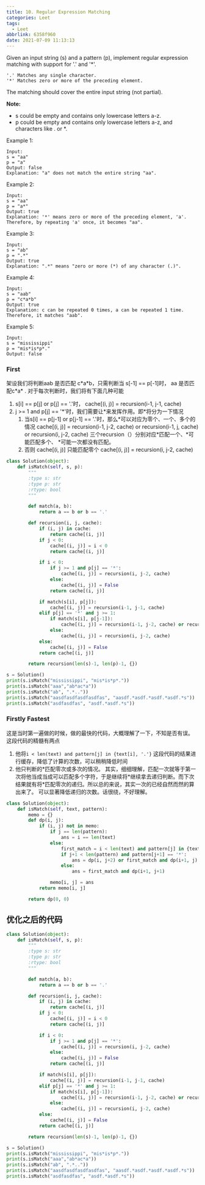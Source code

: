 ```yaml
---
title: 10. Regular Expression Matching
categories: Leet
tags:
  - Leet
abbrlink: 6358f960
date: 2021-07-09 11:13:13
---
```



Given an input string (s) and a pattern (p), implement regular expression matching with support for '.' and '*'.

    '.' Matches any single character.
    '*' Matches zero or more of the preceding element.
The matching should cover the entire input string (not partial).

**Note:**
- s could be empty and contains only lowercase letters a-z.
- p could be empty and contains only lowercase letters a-z, and characters like . or *.

Example 1:

    Input:
    s = "aa"
    p = "a"
    Output: false
    Explanation: "a" does not match the entire string "aa".
Example 2:
    
    Input:
    s = "aa"
    p = "a*"
    Output: true
    Explanation: '*' means zero or more of the preceding element, 'a'. Therefore, by repeating 'a' once, it becomes "aa".
Example 3:
    
    Input:
    s = "ab"
    p = ".*"
    Output: true
    Explanation: ".*" means "zero or more (*) of any character (.)".
Example 4:
    
    Input:
    s = "aab"
    p = "c*a*b"
    Output: true
    Explanation: c can be repeated 0 times, a can be repeated 1 time. Therefore, it matches "aab".
Example 5:
    
    Input:
    s = "mississippi"
    p = "mis*is*p*."
    Output: false
   
### First
架设我们将判断aab 是否匹配 c\*a\*b，只需判断当 s[-1] == p[-1]时，
aa 是否匹配c\*a* .
对于每次判断时，我们将有下面几种可能
1. s[i] == p[j] or p[j] == '.'时， cache[(i, j)] = recursion(i-1, j-1, cache)
2. j >= 1 and p[j] == '\*'时，我们需要让\*来发挥作用。即\*将分为一下情况
    1. 当s[i] == p[j-1] or p[j-1] == '.'时，那么\*可以对应为零个、一个、多个的情况
        cache[(i, j)] = recursion(i-1, j-2, cache) or recursion(i-1, j, cache) or recursion(i, j-2, cache)
        三个recursion（）分别对应\*匹配一个、\*可能匹配多个、 \*可能一次都没有匹配。
    2. 否则 cache[(i, j)] 只能匹配零个
        cache[(i, j)] = recursion(i, j-2, cache)

```python
class Solution(object):
    def isMatch(self, s, p):
        """
        :type s: str
        :type p: str
        :rtype: bool
        """

        def match(a, b):
            return a == b or b == '.'

        def recursion(i, j, cache):
            if (i, j) in cache:
                return cache[(i, j)]
            if j < 0:
                cache[(i, j)] = i < 0
                return cache[(i, j)]

            if i < 0:
                if j >= 1 and p[j] == '*':
                    cache[(i, j)] = recursion(i, j-2, cache)
                else:
                    cache[(i, j)] = False
                return cache[(i, j)]

            if match(s[i], p[j]):
                cache[(i, j)] = recursion(i-1, j-1, cache)
            elif p[j] == '*' and j >= 1:
                if match(s[i], p[j-1]):
                    cache[(i, j)] = recursion(i-1, j-2, cache) or recursion(i-1, j, cache) or recursion(i, j-2, cache)
                else:
                    cache[(i, j)] = recursion(i, j-2, cache)
            else:
                cache[(i, j)] = False
            return cache[(i, j)]

        return recursion(len(s)-1, len(p)-1, {})

s = Solution()
print(s.isMatch("mississippi", "mis*is*p*."))
print(s.isMatch("aaa","ab*ac*a"))
print(s.isMatch("ab", ".*.."))
print(s.isMatch("aasdfasdfasdfasdfas", "aasdf.*asdf.*asdf.*asdf.*s"))
print(s.isMatch("asdfasdfas", "asdf.*asdf.*s"))
```

### Firstly Fastest
这是当时第一遍做的时候，做的最快的代码，大概理解了一下，不知是否有误。
这段代码的精髓有两点
1. 他将`i < len(text) and pattern[j] in {text[i], '.'}`
这段代码的结果进行缓存，降低了计算的次数，可以稍稍降低时间
2. 他只判断的\*匹配零次或多次的情况。
其实，细细理解，匹配一次就等于第一次将他当成当成可以匹配多个字符，于是继续将\*继续拿去递归判断。而下次结果就有将\*匹配零次的递归。所以总的来说，其实一次的已经自然而然的算出来了。
可以显著降低递归的次数。话很绕，不好理解。
```python
class Solution(object):
    def isMatch(self, text, pattern):
        memo = {}
        def dp(i, j):
            if (i, j) not in memo:
                if j == len(pattern):
                    ans = i == len(text)
                else:
                    first_match = i < len(text) and pattern[j] in {text[i], '.'}
                    if j+1 < len(pattern) and pattern[j+1] == '*':
                        ans = dp(i, j+2) or first_match and dp(i+1, j)
                    else:
                        ans = first_match and dp(i+1, j+1)

                memo[i, j] = ans
            return memo[i, j]

        return dp(0, 0)
```



## 优化之后的代码
```python
class Solution(object):
    def isMatch(self, s, p):
        """
        :type s: str
        :type p: str
        :rtype: bool
        """

        def match(a, b):
            return a == b or b == '.'

        def recursion(i, j, cache):
            if (i, j) in cache:
                return cache[(i, j)]
            if j < 0:
                cache[(i, j)] = i < 0
                return cache[(i, j)]

            if i < 0:
                if j >= 1 and p[j] == '*':
                    cache[(i, j)] = recursion(i, j-2, cache)
                else:
                    cache[(i, j)] = False
                return cache[(i, j)]

            if match(s[i], p[j]):
                cache[(i, j)] = recursion(i-1, j-1, cache)
            elif p[j] == '*' and j >= 1:
                if match(s[i], p[j-1]):
                    cache[(i, j)] = recursion(i-1, j-2, cache) or recursion(i-1, j, cache) or recursion(i, j-2, cache)
                else:
                    cache[(i, j)] = recursion(i, j-2, cache)
            else:
                cache[(i, j)] = False
            return cache[(i, j)]

        return recursion(len(s)-1, len(p)-1, {})

s = Solution()
print(s.isMatch("mississippi", "mis*is*p*."))
print(s.isMatch("aaa","ab*ac*a"))
print(s.isMatch("ab", ".*.."))
print(s.isMatch("aasdfasdfasdfasdfas", "aasdf.*asdf.*asdf.*asdf.*s"))
print(s.isMatch("asdfasdfas", "asdf.*asdf.*s"))
```